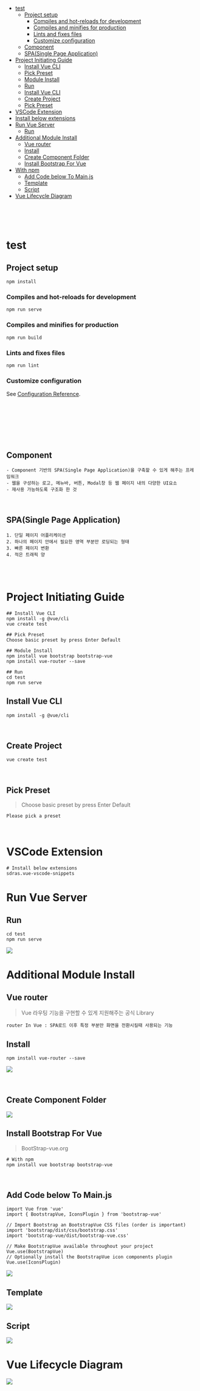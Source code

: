 
- [test](#test)
  - [Project setup](#project-setup)
    - [Compiles and hot-reloads for development](#compiles-and-hot-reloads-for-development)
    - [Compiles and minifies for production](#compiles-and-minifies-for-production)
    - [Lints and fixes files](#lints-and-fixes-files)
    - [Customize configuration](#customize-configuration)
  - [Component](#component)
  - [SPA(Single Page Application)](#spasingle-page-application)
- [Project Initiating Guide](#project-initiating-guide)
  - [Install Vue CLI](#install-vue-cli)
  - [Pick Preset](#pick-preset)
  - [Module Install](#module-install)
  - [Run](#run)
  - [Install Vue CLI](#install-vue-cli-1)
  - [Create Project](#create-project)
  - [Pick Preset](#pick-preset-1)
- [VSCode Extension](#vscode-extension)
- [Install below extensions](#install-below-extensions)
- [Run Vue Server](#run-vue-server)
  - [Run](#run-1)
- [Additional Module Install](#additional-module-install)
  - [Vue router](#vue-router)
  - [Install](#install)
  - [Create Component Folder](#create-component-folder)
  - [Install Bootstrap For Vue](#install-bootstrap-for-vue)
- [With npm](#with-npm)
  - [Add Code below To Main.js](#add-code-below-to-mainjs)
  - [Template](#template)
  - [Script](#script)
- [Vue Lifecycle Diagram](#vue-lifecycle-diagram)

<br/><br/><br/>

# test

## Project setup
```
npm install
```

### Compiles and hot-reloads for development
```
npm run serve
```

### Compiles and minifies for production
```
npm run build
```

### Lints and fixes files
```
npm run lint
```

### Customize configuration
See [Configuration Reference](https://cli.vuejs.org/config/).

<br/>
<br/>
<br/>





~~~
~~~
<br/>

## Component
~~~
- Component 기반의 SPA(Single Page Application)을 구축할 수 있게 해주는 프레임워크
- 웹을 구성하는 로고, 메뉴바, 버튼, Modal창 등 웹 페이지 내의 다양한 UI요소
- 재사용 가능하도록 구조화 한 것
~~~
<br/>

## SPA(Single Page Application)
~~~
1. 단일 페이지 어플리케이션
2. 하나의 페이지 안에서 필요한 영역 부분만 로딩되는 형태
3. 빠른 페이지 변환
4. 적은 트래픽 양
~~~
<br/><br/>

# Project Initiating Guide
~~~
## Install Vue CLI
npm install -g @vue/cli
vue create test

## Pick Preset
Choose basic preset by press Enter Default

## Module Install
npm install vue bootstrap bootstrap-vue
npm install vue-router --save

## Run
cd test
npm run serve
~~~

## Install Vue CLI
~~~
npm install -g @vue/cli
~~~
<br/>

## Create Project
~~~
vue create test
~~~
<br/>

## Pick Preset
> Choose basic preset by press Enter Default
~~~
Please pick a preset
~~~


<br/>

# VSCode Extension
~~~
# Install below extensions
sdras.vue-vscode-snippets
~~~


# Run Vue Server

## Run
~~~
cd test
npm run serve
~~~
![](README/_img/Image%203.png)
<br/>

# Additional Module Install

## Vue router
> Vue 라우팅 기능을 구현할 수 있게 지원해주는 공식 Library
~~~
router In Vue : SPA로드 이후 특정 부분만 화면을 전환시킬때 사용되는 기능
~~~

## Install
~~~
npm install vue-router --save
~~~

![](README/_img/Image%205.png)


<br/>

## Create Component Folder
![](README/_img/Image%206.png)
<br/>

## Install Bootstrap For Vue
> BootStrap-vue.org
~~~
# With npm
npm install vue bootstrap bootstrap-vue
~~~

<br/>

## Add Code below To Main.js
```
import Vue from 'vue'
import { BootstrapVue, IconsPlugin } from 'bootstrap-vue'

// Import Bootstrap an BootstrapVue CSS files (order is important)
import 'bootstrap/dist/css/bootstrap.css'
import 'bootstrap-vue/dist/bootstrap-vue.css'

// Make BootstrapVue available throughout your project
Vue.use(BootstrapVue)
// Optionally install the BootstrapVue icon components plugin
Vue.use(IconsPlugin)
```

![](_README/_img/_Image%207.png)


## Template
![](README/_img/Image%208.png)

## Script
![](README/_img/Image%209.png)

# Vue Lifecycle Diagram
![](README/_img/lifecycle.png)